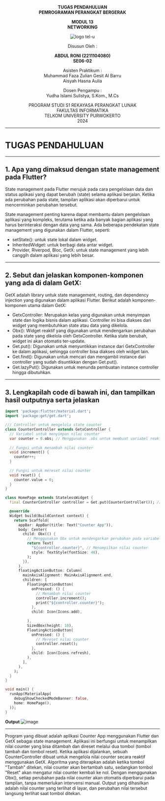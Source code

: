 <div align="center">

**TUGAS PENDAHULUAN**  
**PEMROGRAMAN PERANGKAT BERGERAK**

**MODUL 13**  
**NETWORKING**

![logo tel-u](https://github.com/user-attachments/assets/3a44181d-9c92-47f6-8cf0-87755117fd99)

Disusun Oleh :

**ABDUL RONI (2211104080)**  
**SE06-02**

Asisten Praktikum :  
Muhammad Faza Zulian Gesit Al Barru  
Aisyah Hasna Aulia

Dosen Pengampu :  
Yudha Islami Sulistya, S.Kom., M.Cs

PROGRAM STUDI S1 REKAYASA PERANGKAT LUNAK  
FAKULTAS INFORMATIKA  
TELKOM UNIVERSITY PURWOKERTO  
2024

</div>

---

# TUGAS PENDAHULUAN

---
**1. Apa yang dimaksud dengan state management pada Flutter?**
-
State management pada Flutter merujuk pada cara pengelolaan data dan status aplikasi yang dapat berubah (state) selama aplikasi berjalan. Ketika ada perubahan pada state, tampilan aplikasi akan diperbarui untuk mencerminkan perubahan tersebut.

State management penting karena dapat membantu dalam pengelolaan aplikasi yang kompleks, terutama ketika ada banyak bagian aplikasi yang harus berinteraksi dengan data yang sama. Ada beberapa pendekatan state management yang digunakan dalam Flutter, seperti:

- setState(): untuk state lokal dalam widget.
- InheritedWidget: untuk berbagi data antar widget.
- Provider, Riverpod, Bloc, GetX: untuk state management yang lebih canggih dalam aplikasi yang lebih besar.
---
**2. Sebut dan jelaskan komponen-komponen yang ada di dalam GetX:**
-
GetX adalah library untuk state management, routing, dan dependency injection yang digunakan dalam aplikasi Flutter. Berikut adalah komponen-komponen utama dalam GetX:

- GetxController: Merupakan kelas yang digunakan untuk menyimpan state dan logika bisnis dalam aplikasi. Controller ini bisa diakses dari widget yang membutuhkan state atau data yang dikelola.
- Obx(): Widget reaktif yang digunakan untuk mendengarkan perubahan pada state yang dikelola oleh GetxController. Ketika state berubah, widget ini akan otomatis ter-update.
- Get.put(): Digunakan untuk menyuntikkan instance dari GetxController ke dalam aplikasi, sehingga controller bisa diakses oleh widget lain.
- Get.find(): Digunakan untuk mencari dan mengambil instance dari controller yang sudah disuntikkan dengan Get.put().
- Get.lazyPut(): Digunakan untuk menunda pembuatan instance controller hingga dibutuhkan.

---
**3. Lengkapilah code di bawah ini, dan tampilkan hasil outputnya serta jelaskan**
-
```dart
import 'package:flutter/material.dart';
import 'package:get/get.dart';

/// Controller untuk mengelola state counter
class CounterController extends GetxController {
  // Variabel untuk menyimpan nilai counter
  var counter = 0.obs; // Menggunakan .obs untuk membuat variabel reaktif
  
  // Fungsi untuk menambah nilai counter
  void increment() {
    counter++;
  }
  
  // Fungsi untuk mereset nilai counter
  void reset() {
    counter.value = 0;
  }
}

class HomePage extends StatelessWidget {
  final CounterController controller = Get.put(CounterController()); // Menyuntikkan CounterController

  @override
  Widget build(BuildContext context) {
    return Scaffold(
      appBar: AppBar(title: Text("Counter App")),
      body: Center(
        child: Obx(() {
          // Menggunakan Obx untuk mendengarkan perubahan pada variabel counter
          return Text(
            "${controller.counter}", // Menampilkan nilai counter
            style: TextStyle(fontSize: 48),
          );
        }),
      ),
      floatingActionButton: Column(
        mainAxisAlignment: MainAxisAlignment.end,
        children: [
          FloatingActionButton(
            onPressed: () {
              // Menambah nilai counter
              controller.increment();
              print("${controller.counter}");
            },
            child: Icon(Icons.add),
            
          ),
          SizedBox(height: 10),
          FloatingActionButton(
            onPressed: () {
              // Mereset nilai counter
              controller.reset();
            },
            child: Icon(Icons.refresh),
          ),
        ],
      ),
    );
  }
}

void main() {
  runApp(MaterialApp(
    debugShowCheckedModeBanner: false,
    home: HomePage(),
  ));
}

```

**Output**
![image](https://github.com/user-attachments/assets/2dd01cf4-685a-4101-b4f3-6f0535f808ee)

---
Program yang dibuat adalah aplikasi Counter App menggunakan Flutter dan GetX sebagai state management. Aplikasi ini berfungsi untuk menampilkan nilai counter yang bisa ditambah dan direset melalui dua tombol (tombol tambah dan tombol reset). Ketika aplikasi dijalankan, sebuah CounterController dibuat untuk mengelola nilai counter secara reaktif menggunakan GetX. Algoritma yang diterapkan adalah ketika tombol "Tambah" ditekan, nilai counter akan bertambah satu, sedangkan tombol "Reset" akan mengatur nilai counter kembali ke nol. Dengan menggunakan Obx(), setiap perubahan pada nilai counter akan otomatis diperbarui pada tampilan, tanpa memerlukan intervensi manual. Output yang dihasilkan adalah nilai counter yang terlihat di layar, dan perubahan nilai tersebut langsung terlihat saat tombol ditekan.
